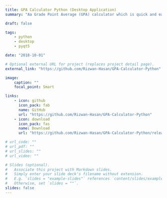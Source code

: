 ```yaml
---
title: GPA Calculator Python (Desktop Application)
summary: "Aa Grade Point Average (GPA) calculator which is quick and easy to use in any Desktop Operating Systems if it runs python. For GUI it uses PyQt5."

draft: false

tags:
    - python
    - desktop
    - pyqt5

date: "2018-10-01"

# Optional external URL for project (replaces project detail page).
external_link: "https://github.com/Rizwan-Hasan/GPA-Calculator-Python"

image:
    caption: ""
    focal_point: Smart

links:
    - icon: github
      icon_pack: fab
      name: GitHub
      url: "https://github.com/Rizwan-Hasan/GPA-Calculator-Python"
    - icon: download
      icon_pack: fas
      name: Download
      url: "https://github.com/Rizwan-Hasan/GPA-Calculator-Python/releases"

# url_code: ""
# url_pdf: ""
# url_slides: ""
# url_video: ""

# Slides (optional).
#   Associate this project with Markdown slides.
#   Simply enter your slide deck's filename without extension.
#   E.g. `slides = "example-slides"` references `content/slides/example-slides.md`.
#   Otherwise, set `slides = ""`.
slides: false
---
```


